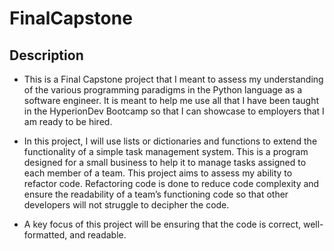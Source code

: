 # FinalCapstone
## Description
* This is a Final Capstone project that I meant to assess my understanding of the various programming paradigms in the Python language
as a software engineer. It is meant to help me use all that I have been taught in the HyperionDev Bootcamp so that I can showcase to employers that I am ready to be hired.

* In this project, I will use lists or dictionaries and functions to extend the functionality of a simple task management system. This is a program designed for a small business to help it to manage tasks assigned to each member of a team. This project aims to assess my ability to refactor code. Refactoring code is done to reduce code complexity and ensure the readability of a team’s functioning code so that other developers will not struggle to decipher the code.
* A key focus of this project will be ensuring that the code is correct, well-formatted, and readable.
